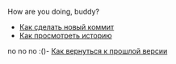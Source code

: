 How are you doing, buddy?
- [Как сделать новый коммит](./commit_help.md)
- [Как просмотреть историю](./log_help.md)


no no no :()- [Как вернуться к прошлой версии](./reset_help.md)
